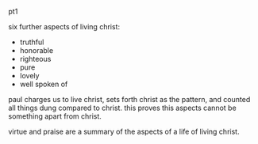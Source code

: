 pt1

six further aspects of living christ:

- truthful
- honorable
- righteous
- pure
- lovely
- well spoken of

paul charges us to live christ, sets forth christ as the pattern, and counted all things 
dung compared to christ. this proves this aspects cannot be something apart from christ.

virtue and praise are a summary of the aspects of a life of living christ.
